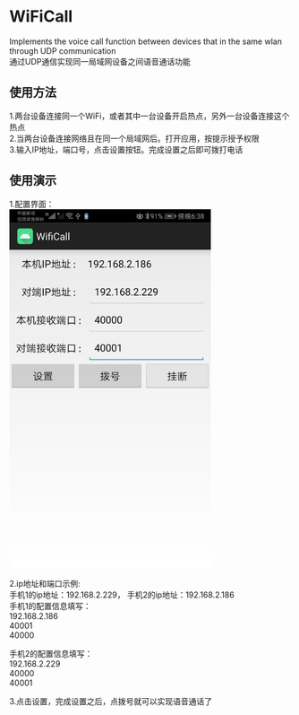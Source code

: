 # WiFiCall
Implements the voice call function between devices that in the same wlan through UDP communication  
通过UDP通信实现同一局域网设备之间语音通话功能  

## 使用方法 
1.两台设备连接同一个WiFi，或者其中一台设备开启热点，另外一台设备连接这个热点  
2.当两台设备连接网络且在同一个局域网后。打开应用，按提示授予权限   
3.输入IP地址，端口号，点击设置按钮。完成设置之后即可拨打电话  

## 使用演示
1.配置界面：  
<img src="./testUI.png" width="360" height="640"/>  

2.ip地址和端口示例:  
手机1的ip地址：192.168.2.229， 手机2的ip地址：192.168.2.186    
手机1的配置信息填写：  
192.168.2.186  
40001  
40000  
  
手机2的配置信息填写：  
192.168.2.229  
40000  
40001  
  
3.点击设置，完成设置之后，点拨号就可以实现语音通话了  